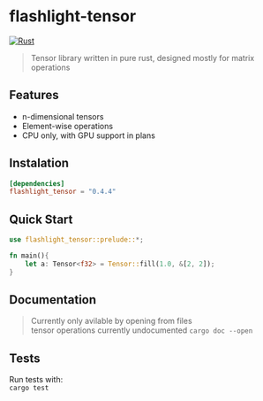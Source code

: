 # flashlight-tensor

[![Rust](https://github.com/Bejmach/flashlight_tensor/actions/workflows/rust.yml/badge.svg?event=push)](https://github.com/Bejmach/flashlight_tensor/actions/workflows/rust.yml)

> Tensor library written in pure rust, designed mostly for matrix operations

## Features
- n-dimensional tensors
- Element-wise operations
- CPU only, with GPU support in plans

## Instalation
```toml
[dependencies]
flashlight_tensor = "0.4.4"
```

## Quick Start
```rust
use flashlight_tensor::prelude::*;

fn main(){
    let a: Tensor<f32> = Tensor::fill(1.0, &[2, 2]);
}
```

## Documentation
> Currently only avilable by opening from files  
> tensor operations currently undocumented
``cargo doc --open``

## Tests
Run tests with:  
``cargo test``
